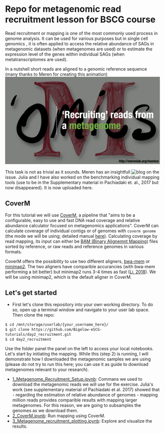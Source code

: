 # Repo for metagenomic read recruitment lesson for BSCG course 

Read recruitment or mapping is one of the most commonly used process in genome analysis. It can be used for various purposes but in single cell genomics , it is often applied to access the relative abundance of SAGs in metagenomic datasets (when metagenomes are used) or to estimate the expression level of the genes within individual SAGs (when metatranscriptomes are used).

In a nutshell short reads are aligned to a genomic reference sequence (many thanks to Meren for creating this animation)
![recruitment](https://github.com/Bigelow-SCG-Course/Day3AM_read_recruitment/blob/main/intro_images/01-metagenomic-read-recruitment-simple.gif)

This task is not as trivial as it sounds. Meren has an insightfull ![blog](https://merenlab.org/2015/06/23/comparing-different-mapping-software/) on the issue. Julia and I have also worked on the benchmarking individual mapping tools (use to be in the Supplementary material in Pachiadaki et. al., 2017 but now disappeared). It is now uploaded here. 

## CoverM
For this tutorial we will use [CoverM](https://github.com/wwood/CoverM), a pipeline that "aims to be a configurable, easy to use and fast DNA read coverage and relative abundance calculator focused on metagenomics applications". CoverM can calculate coverage of individual contigs or of genomes with `coverm genome` (the mode we will be using; detailed manual [here](https://wwood.github.io/CoverM/coverm-genome.html)). Calculating coverage by read mapping, its input can either be [BAM (Binary Alignemnt Mapping)](https://support.illumina.com/help/BS_App_RNASeq_Alignment_OLH_1000000006112/Content/Source/Informatics/BAM-Format.htm#) files sorted by reference, or raw reads and reference genomes in various formats.

CoverM offers the possibility to use two different aligners, [bwa-mem](https://github.com/lh3/bwa) or [minimap2](https://github.com/lh3/minimap2). The two aligners have comparible accurancies (with bwa-mem performing a bit better) but minimap2 runs 3-4 times as fast ([Li, 2018](https://academic.oup.com/bioinformatics/article/34/18/3094/4994778)). We will be using minimap2, which is the default aligner in CoverM.


## Let's get started
- First let's clone this repository into your own working directory. To do so, open up a terminal window and navigate to your user lab space. Then clone the repo:
```
$ cd /mnt/storage/userlab/{your_username_here}/
$ git clone https://github.com/Bigelow-eSCG-tutorials/day2_recruitment.git
$ cd day2_recruitment
```

Use the folder panel the panel on the left to access your local notebooks. Let's start by initiating the mapping. While this (step 2) is running, I will demonstrate how I downloaded the metagenomic samples we are using (please do not try to run this here; you can use it as guide to download metagenomes relevant to your research).

- [1_Metagenome_Recruitment_Setup.ipynb](https://github.com/Bigelow-eSCG-tutorials/day2_recruitment/blob/main/1_Metagenome_Recruitment_Setup.ipynb): Commans we used to download the metagenomic reads we will use for the exercise. Julia's work (see supplementary material of Pachiadaki et al. 2017) showed that -  regarding the estimation of relative abundance of genomes - mapping million reads provides comparible results with mapping larger metagenomes. For this reason, we are going to subsamples the genomes as we download them.
- [2_CoverM.ipynb](https://github.com/Bigelow-eSCG-tutorials/day2_recruitment/blob/main/2_CoverM.ipynb): Run mapping using CoverM.
- [3_Metagenome_recruitment_plotting.ipynb](https://github.com/Bigelow-eSCG-tutorials/day2_recruitment/blob/main/3_Metagenome_recruitment_plotting.ipynb): Explore and visualize the results.

